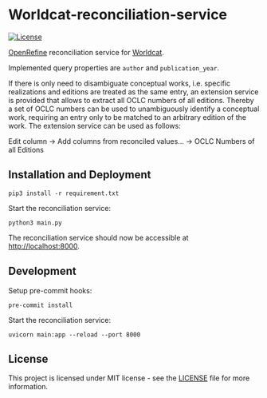 # Worldcat-reconciliation-service
[![License](https://img.shields.io/github/license/jonasengelmann/worldcat-reconciliation-service)](LICENSE)

[OpenRefine](http://openrefine.org) reconciliation service for [Worldcat](https://www.worldcat.org).

Implemented query properties are `author` and `publication_year`. 

If there is only need to disambiguate conceptual works, i.e. specific realizations and editions are treated as the same entry, an extension service is provided that allows to extract all OCLC numbers of all editions. Thereby a set of OCLC numbers can be used to unambiguously identify a conceptual work, requiring an entry only to be matched to an arbitrary edition of the work. The extension service can be used as follows:

Edit column -> Add columns from reconciled values... -> OCLC Numbers of all Editions

## Installation and Deployment

```console
pip3 install -r requirement.txt
```

Start the reconciliation service:
```console
python3 main.py
```

The reconciliation service should now be accessible at [http://localhost:8000](http://localhost:8000). 

## Development

Setup pre-commit hooks:
```console
pre-commit install
```

Start the reconciliation service:
```console
uvicorn main:app --reload --port 8000
```

## License

This project is licensed under MIT license - see the [LICENSE](LICENSE) file for more information.
